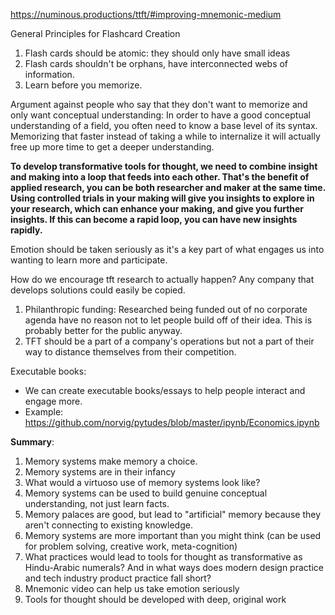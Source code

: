 https://numinous.productions/ttft/#improving-mnemonic-medium

General Principles for Flashcard Creation
1. Flash cards should be atomic: they should only have small ideas
2. Flash cards shouldn't be orphans, have interconnected webs of information.
3. Learn before you memorize.

Argument against people who say that they don't want to memorize and only want conceptual understanding: In order to have a good conceptual understanding of a field, you often need to know a base level of its syntax. Memorizing that faster instead of taking a while to internalize it will actually free up more time to get a deeper understanding. 

**To develop transformative tools for thought, we need to combine insight and making into a loop that feeds into each other. That's the benefit of applied research, you can be both researcher and maker at the same time. Using controlled trials in your making will give you insights to explore in your research, which can enhance your making, and give you further insights. If this can become a rapid loop, you can have new insights rapidly.**

Emotion should be taken seriously as it's a key part of what engages us into wanting to learn more and participate. 

How do we encourage tft research to actually happen? Any company that develops solutions could easily be copied.
1. Philanthropic funding: Researched being funded out of no corporate agenda have no reason not to let people build off of their idea. This is probably better for the public anyway.
2. TFT should be a part of a company's operations but not a part of their way to distance themselves from their competition. 

Executable books:
- We can create executable books/essays to help people interact and engage more.
- Example: https://github.com/norvig/pytudes/blob/master/ipynb/Economics.ipynb

**Summary**:
1. Memory systems make memory a choice.
2. Memory systems are in their infancy
3. What would a virtuoso use of memory systems look like?
4. Memory systems can be used to build genuine conceptual understanding, not just learn facts.
5. Memory palaces are good, but lead to "artificial" memory because they aren't connecting to existing knowledge.
6. Memory systems are more important than you might think (can be used for problem solving, creative work, meta-cognition)
7. What practices would lead to tools for thought as transformative as Hindu-Arabic numerals? And in what ways does modern design practice and tech industry product practice fall short?
8. Mnemonic video can help us take emotion seriously
9. Tools for thought should be developed with deep, original work